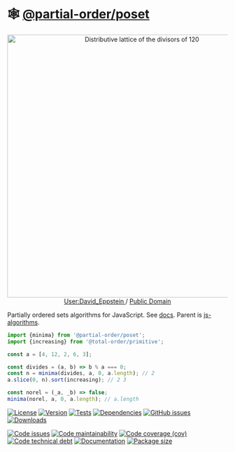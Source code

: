 :spider_web: [@partial-order/poset](https://partial-order.github.io/poset)
==

<p align="center">
<a href="https://commons.wikimedia.org/wiki/File:Birkhoff120.svg">
<img alt="Distributive lattice of the divisors of 120" src="https://upload.wikimedia.org/wikipedia/commons/7/7c/Birkhoff120.svg" width="600">
</a><br/>
<a href="https://en.wikipedia.org/wiki/User:David_Eppstein">
User:David_Eppstein
</a>
/
<a href="https://en.wikipedia.org/wiki/Public_domain">Public Domain</a>
</p>

Partially ordered sets algorithms for JavaScript.
See [docs](https://partial-order.github.io/poset).
Parent is [js-algorithms](https://github.com/make-github-pseudonymous-again/js-algorithms).

```js
import {minima} from '@partial-order/poset';
import {increasing} from '@total-order/primitive';

const a = [4, 12, 2, 6, 3];

const divides = (a, b) => b % a === 0;
const n = minima(divides, a, 0, a.length); // 2
a.slice(0, n).sort(increasing); // 2 3

const norel = (_a, _b) => false;
minima(norel, a, 0, a.length); // a.length
```

[![License](https://img.shields.io/github/license/partial-order/poset.svg)](https://raw.githubusercontent.com/partial-order/poset/main/LICENSE)
[![Version](https://img.shields.io/npm/v/@partial-order/poset.svg)](https://www.npmjs.org/package/@partial-order/poset)
[![Tests](https://img.shields.io/github/actions/workflow/status/partial-order/poset/ci.yml?branch=main&event=push&label=tests)](https://github.com/partial-order/poset/actions/workflows/ci.yml?query=branch:main)
[![Dependencies](https://img.shields.io/librariesio/github/partial-order/poset.svg)](https://github.com/partial-order/poset/network/dependencies)
[![GitHub issues](https://img.shields.io/github/issues/partial-order/poset.svg)](https://github.com/partial-order/poset/issues)
[![Downloads](https://img.shields.io/npm/dm/@partial-order/poset.svg)](https://www.npmjs.org/package/@partial-order/poset)

[![Code issues](https://img.shields.io/codeclimate/issues/partial-order/poset.svg)](https://codeclimate.com/github/partial-order/poset/issues)
[![Code maintainability](https://img.shields.io/codeclimate/maintainability/partial-order/poset.svg)](https://codeclimate.com/github/partial-order/poset/trends/churn)
[![Code coverage (cov)](https://img.shields.io/codecov/c/gh/partial-order/poset/main.svg)](https://codecov.io/gh/partial-order/poset)
[![Code technical debt](https://img.shields.io/codeclimate/tech-debt/partial-order/poset.svg)](https://codeclimate.com/github/partial-order/poset/trends/technical_debt)
[![Documentation](https://partial-order.github.io/poset/badge.svg)](https://partial-order.github.io/poset/source.html)
[![Package size](https://img.shields.io/bundlephobia/minzip/@partial-order/poset)](https://bundlephobia.com/result?p=@partial-order/poset)
